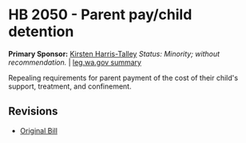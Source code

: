 # HB 2050 - Parent pay/child detention
**Primary Sponsor:** [Kirsten Harris-Talley](/person/leg/kirsten.harris-talley.md)
*Status: Minority; without recommendation.* | [leg.wa.gov summary](https://app.leg.wa.gov/billsummary?BillNumber=2050&Year=2021)

Repealing requirements for parent payment of the cost of their child's support, treatment, and confinement.

## Revisions
* [Original Bill](1/)
